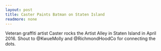 ```yaml
---
layout: post
title: Caster Paints Batman on Staten Island
readmore: none
---
```

Veteran graffiti artist Caster rocks the Artist Alley in Staten Island in April 2016. Shout to @KwueMolly and @RichmondHoodCo for connecting the dots.
